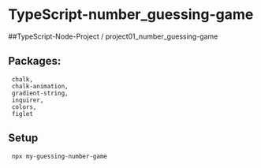 # TypeScript-number_guessing-game
##TypeScript-Node-Project / project01_number_guessing-game


## Packages:
```
 chalk,
 chalk-animation,
 gradient-string,
 inquirer,
 colors,
 figlet
```

 ## Setup
```
 npx my-guessing-number-game
```
